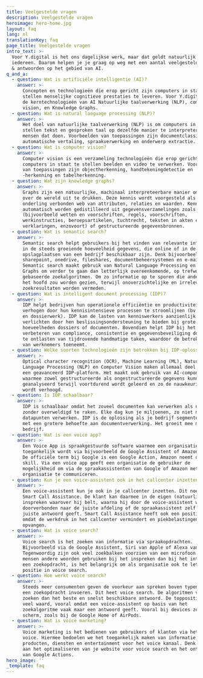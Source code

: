 ```yaml
---
title: Veelgestelde vragen
description: Veelgestelde vragen
heroimage: hero-home.jpg
layout: faq
lang: nl
translationKey: faq
page_title: Veelgestelde vragen
intro_text: >-
  Voor Y.digital is het ons dagelijkse werk, maar dat geldt natuurlijk niet voor
  iedereen. Daarom helpen je je graag op weg met een aantal veelgestelde vragen
  & antwoorden op het gebied van AI.
q_and_a:
  - question: Wat is artificiële intelligentie (AI)?
    answer: >-
      Concepten en technologieën die erop gericht zijn computers in staat te
      stellen menselijke cognitieve prestaties te leveren. Voor Y.digital zijn
      de kerntechnologieën van AI Natuurlijke taalverwerking (NLP), computer
      vision, en Knowledge Graphs.
  - question: Wat is natural language processing (NLP)?
    answer: >-
      Het doel van natuurlijke taalverwerking (NLP) is om computers in staat te
      stellen tekst en gesproken taal op dezelfde manier te interpreteren als
      mensen dat doen. Voorbeelden van toepassingen zijn documentclassificatie,
      automatische vertaling, spraakverwerking en onderwerp extractie.
  - question: Wat is computer vision?
    answer: >-
      Computer vision is een verzameling technologieën die erop gericht zijn
      computers in staat te stellen beelden en video te verwerken. Voorbeelden
      van toepassingen zijn objectherkenning, handtekeningdetectie en
      -herkenning en tabelherkenning.
  - question: Wat zijn knowledge graphs?
    answer: >-
      Graphs zijn een natuurlijke, machinaal interpreteerbare manier om kennis
      over de wereld uit te drukken. Deze kennis wordt voorgesteld als een
      onderling verbonden web van attributen, relaties en waarden. Kennis kan
      automatisch worden gedistilleerd uit gegevensverzamelingen zoals teksten
      (bijvoorbeeld wetten en voorschriften, regels, voorschriften,
      werkinstructies, beroepsartikelen, tuchtrecht, teksten in akten en
      verklaringen, enzovoort) of gestructureerde gegevensbronnen.
  - question: Wat is semantic search?
    answer: >-
      Semantic search helpt gebruikers bij het vinden van relevante informatie
      in de steeds groeiende hoeveelheid gegevens, die online of in de interne
      opslagplaatsen van een bedrijf beschikbaar zijn. Denk bijvoorbeeld aan
      sharepoint, onedrive, fileshares, documentbeheersystemen en e-mail.
      Semantic search maakt gebruik van Natural Language Processing en Knowledge
      Graphs om verder te gaan dan letterlijk overeenkomende, op trefwoorden
      gebaseerde zoekalgoritmen. Om zo informatie op te sporen die anders over
      het hoofd zou worden gezien, terwijl onoverzichtelijke en irrelevante
      zoekresultaten worden vermeden.
  - question: Wat is intelligent document processing (IDP)?
    answer: >-
      IDP helpt bedrijven hun operationele efficiëntie en productiviteit te
      verhogen door hun kennisintensieve processen te stroomlijnen (bv. bureau-
      en dossierwerk). IDP kan de lasten van kenniswerkers aanzienlijk
      verlichten door hen beslissingsondersteuning te bieden bij grote
      hoeveelheden dossiers of documenten. Bovendien helpt IDP bij het
      verbeteren van compliance, consistentie en gegevensbeveiliging door mensen
      te ontlasten van tijdrovende handmatige taken, waardoor de betrokkenheid
      van werknemers toeneemt.
  - question: Welke soorten technologieën zijn betrokken bij IDP-oplossingen?
    answer: >-
      Optical character recognition (OCR), Machine Learning (ML), Natural
      Language Processing (NLP) en Computer Vision maken allemaal deel uit van
      een geavanceerd IDP-platform. Het maakt ook gebruik van AI-componenten
      waarmee zowel gestructureerde als ongestructureerde gegevens kunnen worden
      geanalyseerd terwijl voortdurend wordt geleerd en zo de nauwkeurigheid
      wordt verhoogd.
  - question: Is IDP schaalbaar?
    answer: >-
      IDP is schaalbaar omdat het zoveel documenten kan verwerken als nodig is
      zonder overweldigd te raken. Elke dag kun je miljoenen, zo niet miljarden
      datapunten verwerken. IDP is de oplossing als je bedrijf segmenten heeft
      met een grotere behoefte aan documentverwerking. Het groeit mee met je
      bedrijf.
  - question: Wat is een voice app?
    answer: >-
      Een Voice App is spraakgestuurde software waarmee een organisatie
      toegankelijk wordt via bijvoorbeeld de Google Assistent of Amazon Alexa.
      De officiële term bij Google is een Google Action, Amazon noemt dit een
      skill. Via een voice app geeft een organisatie de gebruiker de
      mogelijkheid om via de spraakassistenten van Google of Amazon met jouw
      organisatie te communiceren.
  - question: Kun je een voice-assistent ook in het callcenter inzetten?
    answer: >-
      Een voice-assistent kun je ook in je callcenter inzetten. Dit noemen we
      Smart Call Assistance. De klant kan daarmee in de eigen (natuurlijke) taal
      inspreken waarover hij belt, waarna hij door de voice-assistent wordt
      doorverbonden naar de juiste afdeling of de spraakassistent zelf het
      juiste antwoord geeft. Smart Call Assistance heeft ook een positief effect
      omdat de werkdruk in het callcenter vermindert en piekbelastingen helpt
      opvangen.
  - question: Wat is voice search?
    answer: >-
      Voice search is het zoeken van informatie via spraakopdrachten.
      Bijvoorbeeld via de Google Assistent, Siri van Apple of Alexa van Amazon.
      Tegenwoordig zijn ook veel zoekbalken voorzien van een microfoon. Omdat
      mensen andere woorden gebruiken bij het inspreken dan bij het intypen van
      een zoekopdracht, is het belangrijk om als organisatie ook te letten op je
      positie in voice search.
  - question: Hoe werkt voice search?
    answer: >-
      Steeds meer consumenten geven de voorkeur aan spreken boven typen als ze
      een zoekopdracht invoeren. Dit heet voice search. De algoritmen van Google
      zoeken dan het beste en snelst beschikbare antwoord. De toppositie hierbij
      veel waard, vooral omdat een voice-assistent op basis van het
      zoekalgoritme vaak maar een antwoord geeft. Vooral bij devices zonder
      scherm, zoals bij de Google Home of AirPods.
  - question: Wat is voice marketing?
    answer: >-
      Voice marketing is het bedienen van gebruikers of klanten via het kanaal
      voice. Hiermee bedoelen we het toegankelijk maken van informatie,
      producten, diensten en entertainment voor het voice kanaal. Denk hierbij
      aan het optimaliseren van je website voor voice search en het ontwikkelen
      van Google Actions.
hero_image: ''
_template: faq
---
```



